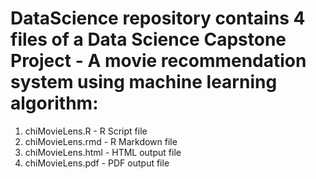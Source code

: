 # DataScience repository contains 4 files of a Data Science Capstone Project - A movie recommendation system using machine learning algorithm:
1. chiMovieLens.R - R Script file
2. chiMovieLens.rmd - R Markdown file 
3. chiMovieLens.html - HTML output file
4. chiMovieLens.pdf -  PDF output file
